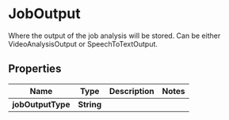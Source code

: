 

# JobOutput

Where the output of the job analysis will be stored. Can be either VideoAnalysisOutput or SpeechToTextOutput.

## Properties

| Name | Type | Description | Notes |
|------------ | ------------- | ------------- | -------------|
|**jobOutputType** | **String** |  |  |



